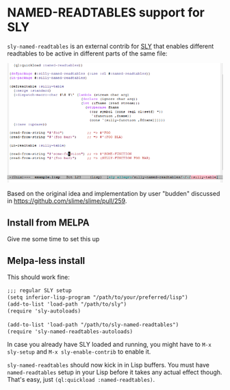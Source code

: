# NAMED-READTABLES support for SLY

`sly-named-readtables` is an external contrib for [SLY]() that enables
different readtables to be active in different parts of the same file:

![screenshot](screenshot.png)

Based on the original idea and implementation by user "budden"
discussed in https://github.com/slime/slime/pull/259.

## Install from MELPA

Give me some time to set this up

## Melpa-less install

This should work fine:

```elisp
;;; regular SLY setup
(setq inferior-lisp-program "/path/to/your/preferred/lisp")
(add-to-list 'load-path "/path/to/sly")
(require 'sly-autoloads)

(add-to-list 'load-path "/path/to/sly-named-readtables")
(require 'sly-named-readtables-autoloads)
```

In case you already have SLY loaded and running, you might have to
`M-x sly-setup` and `M-x sly-enable-contrib` to enable it.

`sly-named-readtables` should now kick in in Lisp buffers. You must
have `named-readtables` setup in your Lisp before it takes any actual
effect though. That's easy, just `(ql:quickload :named-readtables)`.







